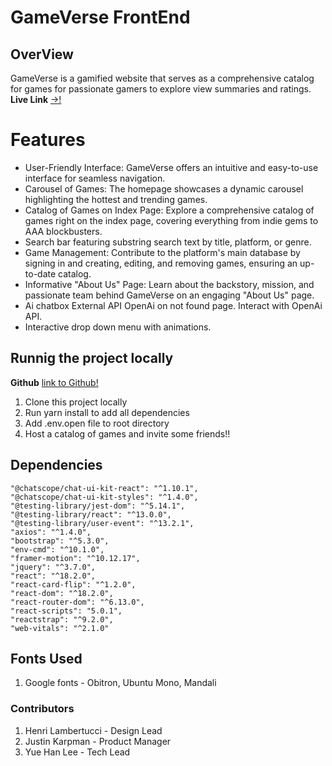 # GameVerse FrontEnd
## OverView
GameVerse is a gamified website that serves as a comprehensive catalog for games for passionate gamers to explore view summaries and ratings.
**Live Link** [->!](https://gameversefront.onrender.com/)

# Features
- User-Friendly Interface: GameVerse offers an intuitive and easy-to-use interface for seamless navigation.
- Carousel of Games: The homepage showcases a dynamic carousel highlighting the hottest and trending games.
- Catalog of Games on Index Page: Explore a comprehensive catalog of games right on the index page, covering everything from indie gems to AAA blockbusters.
- Search bar featuring substring search text by title, platform, or genre.
- Game Management: Contribute to the platform's main database by signing in and creating, editing, and removing games, ensuring an up-to-date catalog.
- Informative "About Us" Page: Learn about the backstory, mission, and passionate team behind GameVerse on an engaging "About Us" page.
- Ai chatbox External API OpenAi on not found page. Interact with OpenAi API.
- Interactive drop down menu with animations.

## Runnig the project locally

**Github**
[link to Github!](https://github.com/Yuhje-Gaming/gameverse-frontend)
1.  Clone this project locally
2.  Run yarn install to add all dependencies
3.  Add .env.open file to root directory
4.  Host a catalog of games and invite some friends!!

## Dependencies ##
    "@chatscope/chat-ui-kit-react": "^1.10.1",
    "@chatscope/chat-ui-kit-styles": "^1.4.0",
    "@testing-library/jest-dom": "^5.14.1",
    "@testing-library/react": "^13.0.0",
    "@testing-library/user-event": "^13.2.1",
    "axios": "^1.4.0",
    "bootstrap": "^5.3.0",
    "env-cmd": "^10.1.0",
    "framer-motion": "^10.12.17",
    "jquery": "^3.7.0",
    "react": "^18.2.0",
    "react-card-flip": "^1.2.0",
    "react-dom": "^18.2.0",
    "react-router-dom": "^6.13.0",
    "react-scripts": "5.0.1",
    "reactstrap": "^9.2.0",
    "web-vitals": "^2.1.0"

## Fonts Used ##
1. Google fonts - Obitron, Ubuntu Mono, Mandali

### Contributors
1.  Henri Lambertucci - Design Lead
2.  Justin Karpman - Product Manager
3.  Yue Han Lee - Tech Lead
